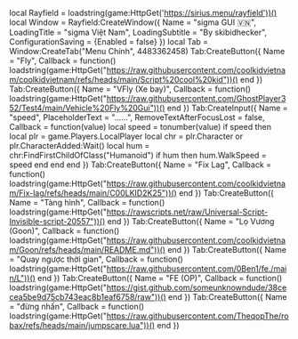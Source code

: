 local Rayfield = loadstring(game:HttpGet('https://sirius.menu/rayfield'))()
local Window = Rayfield:CreateWindow({
   Name = "sigma GUI 🇻🇳",
   LoadingTitle = "sigma Việt Nam",
   LoadingSubtitle = "By skibidhecker",
   ConfigurationSaving = {Enabled = false}
})
local Tab = Window:CreateTab("Menu Chính", 4483362458)
Tab:CreateButton({
   Name = "Fly",
   Callback = function()
       loadstring(game:HttpGet("https://raw.githubusercontent.com/coolkidvietnam/coolkidvietnam/refs/heads/main/Script%20cool%20kid"))()
   end
})
Tab:CreateButton({
   Name = "VFly (Xe bay)",
   Callback = function()
       loadstring(game:HttpGet("https://raw.githubusercontent.com/GhostPlayer352/Test4/main/Vehicle%20Fly%20Gui"))()
   end
})
Tab:CreateInput({
   Name = "speed",
   PlaceholderText = "......",
   RemoveTextAfterFocusLost = false,
   Callback = function(value)
       local speed = tonumber(value)
       if speed then
           local plr = game.Players.LocalPlayer
           local chr = plr.Character or plr.CharacterAdded:Wait()
           local hum = chr:FindFirstChildOfClass("Humanoid")
           if hum then
               hum.WalkSpeed = speed
           end
       end
   end
})
Tab:CreateButton({
   Name = "Fix Lag",
   Callback = function()
       loadstring(game:HttpGet("https://raw.githubusercontent.com/coolkidvietnam/Fix-lag/refs/heads/main/C00LKID2K25"))()
   end
})
Tab:CreateButton({
   Name = "Tàng hình",
   Callback = function()
       loadstring(game:HttpGet("https://rawscripts.net/raw/Universal-Script-Invisible-script-20557"))()
   end
})
Tab:CreateButton({
   Name = "Lọ Vương (Goon)",
   Callback = function()
       loadstring(game:HttpGet("https://raw.githubusercontent.com/coolkidvietnam/Goon/refs/heads/main/README.md"))()
   end
})
Tab:CreateButton({
   Name = "Quay ngược thời gian",
   Callback = function()
       loadstring(game:HttpGet("https://raw.githubusercontent.com/0Ben1/fe./main/L"))()
   end
})
Tab:CreateButton({
   Name = "FE (OP)",
   Callback = function()
       loadstring(game:HttpGet("https://gist.github.com/someunknowndude/38cecea5be9d75cb743eac8b1eaf6758/raw"))()
   end
})
Tab:CreateButton({
   Name = "đừng nhấn",
   Callback = function()
       loadstring(game:HttpGet("https://raw.githubusercontent.com/TheqopThe/robax/refs/heads/main/jumpscare.lua"))()
   end
})

